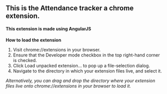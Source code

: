 ## This is the Attendance tracker a chrome extension.

#### This extension is made using AngularJS

**How to load the extension**
1) Visit chrome://extensions in your browser.
2) Ensure that the Developer mode checkbox in the top right-hand corner is checked. 
3) Click Load unpacked extension… to pop up a file-selection dialog. 
4) Navigate to the directory in which your extension files live, and select it.

*Alternatively, you can drag and drop the directory where your extension files live onto chrome://extensions in your browser to load it.*
